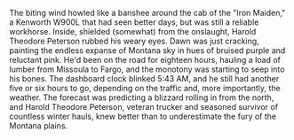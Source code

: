The biting wind howled like a banshee around the cab of the "Iron Maiden," a Kenworth W900L that had seen better days, but was still a reliable workhorse. Inside, shielded (somewhat) from the onslaught, Harold Theodore Peterson rubbed his weary eyes. Dawn was just cracking, painting the endless expanse of Montana sky in hues of bruised purple and reluctant pink. He'd been on the road for eighteen hours, hauling a load of lumber from Missoula to Fargo, and the monotony was starting to seep into his bones. The dashboard clock blinked 5:43 AM, and he still had another five or six hours to go, depending on the traffic and, more importantly, the weather. The forecast was predicting a blizzard rolling in from the north, and Harold Theodore Peterson, veteran trucker and seasoned survivor of countless winter hauls, knew better than to underestimate the fury of the Montana plains.
